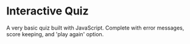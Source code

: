 # Interactive Quiz

A very basic quiz built with JavaScript. Complete with error messages, score keeping, and 'play again' option. 

